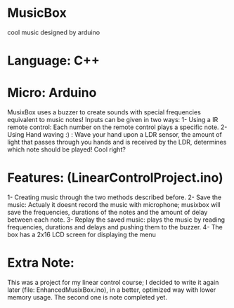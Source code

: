 # MusicBox
cool music designed by arduino
# Language: C++
# Micro: Arduino
MusixBox uses a buzzer to create sounds with special frequencies equivalent to music notes!
Inputs can be given in two ways:
  1- Using a IR remote control: Each number on the remote control plays a specific note.
  2- Using Hand waving :) : Wave your hand upon a LDR sensor, the amount of light that passes through you hands and is received 
    by the LDR, determines which note should be played! Cool right?
    
 # Features: (LinearControlProject.ino)
  1- Creating music through the two methods described before.
  2- Save the music: Actualy it doesnt record the music with microphone; musixbox will save the frequencies, durations of the notes and the amount of delay between each note.
  3- Replay the saved music: plays the music by reading frequencies, durations and delays and pushing them to the buzzer.
  4- The box has a 2x16 LCD screen for displaying the menu
  
  # Extra Note:
  This was a project for my linear control course; I decided to write it again later (file: EnhancedMusixBox.ino), in a better, optimized way with lower memory usage. The second one is note completed yet.
